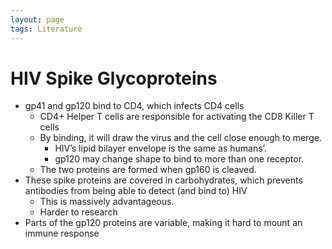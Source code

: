 ```yaml
---
layout: page
tags: Literature 
---
```


# HIV Spike Glycoproteins

- gp41 and gp120 bind to CD4, which infects CD4 cells
	- CD4+ Helper T cells are responsible for activating the CD8 Killer T cells
	- By binding, it will draw the virus and the cell close enough to merge.
		- HIV’s lipid bilayer envelope is the same as humans’.
		- gp120 may change shape to bind to more than one receptor.
	- The two proteins are formed when gp160 is cleaved.
- These spike proteins are covered in carbohydrates, which prevents antibodies from being able to detect (and bind to) HIV
	- This is massively advantageous.
	- Harder to research
- Parts of the gp120 proteins are variable, making it hard to mount an immune response